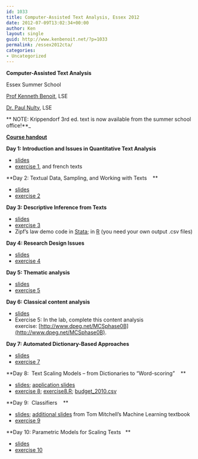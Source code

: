 ```yaml
---
id: 1033
title: Computer-Assisted Text Analysis, Essex 2012
date: 2012-07-09T13:02:34+00:00
author: Ken
layout: single
guid: http://www.kenbenoit.net/?p=1033
permalink: /essex2012cta/
categories:
- Uncategorized
---
```

**Computer-Assisted Text Analysis**

Essex Summer School

[Prof Kenneth Benoit](mailto:kbenoit@lse.ac.uk), LSE

[Dr. Paul Nulty](mailto:paul.nulty@gmail.com), LSE

** NOTE: Krippendorf 3rd ed. text is now available from the summer school office!**_

**[Course handout](/assets/courses/essex2012cta/CTA_Essex_syllabus_2012.pdf)**

**Day 1: Introduction and Issues in Quantitative Text Analysis**

  * [slides](/assets/courses/essex2012cta/CTA_Essex_Day1.pdf "Day 1 slides")
  * [exercise 1](/assets/courses/essex2012cta/Assignment_1.pdf "Exercise 1"), and french texts

**Day 2: Textual Data, Sampling, and Working with Texts    **

  * [slides](/assets/courses/essex2012cta/CTA_Essex_Day2.pdf "Day 1 slides")
  * [exercise 2](/assets/courses/essex2012cta/Assignment_2.pdf "Exercise 1")



**Day 3: Descriptive Inference from Texts**


- <a title="Day 3 slides" href="/assets/courses/essex2012cta/CTA_Essex_Day3.pdf">slides</a>
- <a title="Exercise 3" href="/assets/courses/essex2012cta/Assignment_3.pdf">exercise 3</a>
- Zipf&#8217;s law demo code in [Stata](/assets/courses/essex2012cta/zipfslaw.do); in [R](/assets/courses/essex2012cta/zipfslaw.R) (you need your own output .csv files)





**Day 4: Research Design Issues**


- <a title="Day 4 slides" href="/assets/courses/essex2012cta/CTA_Essex_Day4.pdf">slides</a>
- <a title="Exercise 4" href="/assets/courses/essex2012cta/Assignment_4.pdf">exercise 4</a>





**Day 5: Thematic analysis**

  * [slides](/assets/courses/essex2012cta/CTA_Essex_Day5.pdf "Day 5 slides")
  * [exercise 5](/assets/courses/essex2012cta/Assignment_5.pdf "Exercise 5")


**Day 6: Classical content analysis**



- <a title="Day 6 slides" href="/assets/courses/essex2012cta/CTA_Essex_Day6.pdf">slides</a>
- Exercise 5: In the lab, complete this content analysis exercise: [http://www.dpeg.net/MCSphase0B](http://www.dpeg.net/MCSphase0B).





**Day 7: Automated Dictionary-Based Approaches**



- <a title="Day 7 slides" href="/assets/courses/essex2012cta/CTA_Essex_Day7.pdf">slides</a>
- <a title="Exercise 7" href="/assets/courses/essex2012cta/Assignment_7.pdf">exercise 7</a>







**Day 8:  Text Scaling Models – from Dictionaries to “Word-scoring”    **



- <a title="Day 8 slides" href="/assets/courses/essex2012cta/CTA_Essex_Day8.pdf">slides</a>; <a title="Day 8 Applications" href="/assets/courses/essex2012cta/CTA_Essex_Day8_applications.pdf">application slides</a>
- <a title="Exercise 8" href="/assets/courses/essex2012cta/Assignment_8.pdf">exercise 8</a>; [exercise8.R](/assets/courses/essex2012cta/exercise8.R); [budget_2010.csv](/assets/courses/essex2012cta/budget_2010.csv)




**Day 9:  Classifiers    **



- <a title="Day 9 slides" href="/assets/courses/essex2012cta/CTA_Essex_Day9.pdf">slides</a>; [additional slides](http://www.cs.cmu.edu/~tom/mlbook-chapter-slides.html) from Tom Mitchell&#8217;s Machine Learning textbook
- <a title="Exercise 9" href="/assets/courses/essex2012cta/Assignment_9.pdf">exercise 9</a>




**Day 10: Parametric Models for Scaling Texts   **



- <a title="Day 8 slides" href="/assets/courses/essex2012cta/CTA_Essex_Day10.pdf">slides</a>
- <a title="Exercise 10" href="/assets/courses/essex2012cta/Assignment_10.pdf">exercise 10</a>

